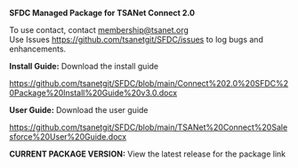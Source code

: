 <b>SFDC Managed Package for TSANet Connect 2.0</b>

To use contact, contact membership@tsanet.org </br>
Use Issues https://github.com/tsanetgit/SFDC/issues to log bugs and enhancements.

<b>Install Guide:</b>  Download the install guide

https://github.com/tsanetgit/SFDC/blob/main/Connect%202.0%20SFDC%20Package%20Install%20Guide%20v3.0.docx

<b>User Guide:</b>  Download the user guide  

https://github.com/tsanetgit/SFDC/blob/main/TSANet%20Connect%20Salesforce%20User%20Guide.docx

<b>CURRENT PACKAGE VERSION:</b>
View the latest release for the package link

